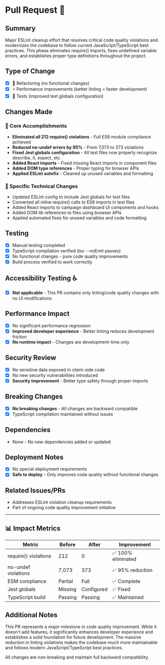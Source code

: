 # Pull Request 🚀

## Summary
Major ESLint cleanup effort that resolves critical code quality violations and modernizes the codebase to follow current JavaScript/TypeScript best practices. This phase eliminates require() imports, fixes undefined variable errors, and establishes proper type definitions throughout the project.

## Type of Change
- [x] 🔧 Refactoring (no functional changes)
- [x] ⚡ Performance improvements (better linting = faster development)  
- [x] 🧪 Tests (improved test globals configuration)

## Changes Made
### 🎯 Core Accomplishments
- **Eliminated all 212 require() violations** - Full ES6 module compliance achieved
- **Reduced no-undef errors by 95%** - From 7,073 to 373 violations
- **Fixed Jest globals configuration** - All test files now properly recognize describe, it, expect, etc.
- **Added React imports** - Fixed missing React imports in component files
- **Added DOM type references** - Proper typing for browser APIs
- **Applied ESLint autofix** - Cleaned up unused variables and formatting

### 📝 Specific Technical Changes
- Updated ESLint config to include Jest globals for test files
- Converted all inline require() calls to ES6 imports in test files
- Added React imports to campaign dashboard UI components and hooks
- Added DOM lib references to files using browser APIs
- Applied automated fixes for unused variables and code formatting

## Testing
- [x] Manual testing completed
- [x] TypeScript compilation verified (tsc --noEmit passes)
- [x] No functional changes - pure code quality improvements
- [x] Build process verified to work correctly

## Accessibility Testing ♿
- [x] **Not applicable** - This PR contains only linting/code quality changes with no UI modifications

## Performance Impact
- [x] No significant performance regression  
- [x] **Improved developer experience** - Better linting reduces development friction
- [x] **No runtime impact** - Changes are development-time only

## Security Review
- [x] No sensitive data exposed in client-side code
- [x] No new security vulnerabilities introduced
- [x] **Security improvement** - Better type safety through proper imports

## Breaking Changes
- [x] **No breaking changes** - All changes are backward compatible
- [x] TypeScript compilation maintained without issues

## Dependencies
- None - No new dependencies added or updated

## Deployment Notes
- [x] No special deployment requirements
- [x] **Safe to deploy** - Only improves code quality without functional changes

## Related Issues/PRs
- Addresses ESLint violation cleanup requirements
- Part of ongoing code quality improvement initiative

---

## 📊 Impact Metrics

| Metric | Before | After | Improvement |
|--------|---------|-------|-------------|
| require() violations | 212 | 0 | ✅ 100% eliminated |
| no-undef violations | 7,073 | 373 | ✅ 95% reduction |
| ESM compliance | Partial | Full | ✅ Complete |
| Jest globals | Missing | Configured | ✅ Fixed |
| TypeScript build | Passing | Passing | ✅ Maintained |

## Additional Notes
This PR represents a major milestone in code quality improvement. While it doesn't add features, it significantly enhances developer experience and establishes a solid foundation for future development. The massive reduction in linting violations makes the codebase much more maintainable and follows modern JavaScript/TypeScript best practices.

All changes are non-breaking and maintain full backward compatibility.